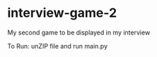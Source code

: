 # interview-game-2
My second game to be displayed in my interview

To Run:
unZIP file and run main.py
